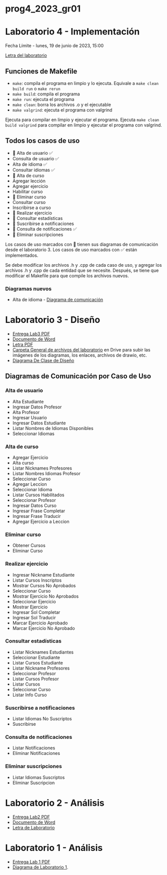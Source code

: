 # prog4_2023_gr01

# Laboratorio 4 - Implementación
Fecha Límite - lunes, 19 de junio de 2023, 15:00

[Letra del laboratorio](https://drive.google.com/file/d/1Y0D_zd7lZzLsieHDqj8DCGuhldjupDoa/view?usp=sharing)

## Funciones de Makefile
- `make`: compila el programa en limpio y lo ejecuta. Equivale a `make clean build run` o `make rerun`
- `make build`: compila el programa
- `make run`: ejecuta el programa
- `make clean`: borra los archivos .o y el ejecutable
- `make valgrind`: ejecuta el programa con valgrind

Ejecuta para compilar en limpio y ejecutar el programa.
Ejecuta `make clean build valgrind` para compilar en limpio y ejecutar el programa con valgrind.

## Todos los casos de uso
- :memo: Alta de usuario  :white_check_mark:
- Consulta de usuario :white_check_mark:
- Alta de idioma :white_check_mark:
- Consultar idiomas :white_check_mark:
- :memo: Alta de curso
- Agregar lección
- Agregar ejercicio
- Habilitar curso
- :memo: Eliminar curso
- Consultar curso
- Inscribirse a curso
- :memo: Realizar ejercicio
- :memo: Consultar estadísticas
- :memo: Suscribirse a notificaciones
- :memo: Consulta de notificaciones :white_check_mark:
- :memo: Eliminar suscripciones

Los casos de uso marcados con :memo: tienen sus diagramas de comunicación desde el laboratorio 3.
Los casos de uso marcados con :white_check_mark: están implementados.

Se debe modificar los archivos .h y .cpp de cada caso de uso, y agregar los archivos .h y .cpp de cada entidad que se necesite.
Después, se tiene que modificar el Makefile para que compile los archivos nuevos.

### Diagramas nuevos
- Alta de idioma - [Diagrama de comunicación](https://lucid.app/lucidchart/bd189033-7811-47d9-8ed5-b375405f4afd/edit?viewport_loc=89%2C-35%2C1966%2C1054%2C0_0&invitationId=inv_79068b57-019b-4de9-a9d3-1806658e2078)

# Laboratorio 3 - Diseño
- [Entrega Lab3 PDF](https://drive.google.com/file/d/1eTmGxfd2WR2FJMvlEBxYaVORVtMyeBVh/view?usp=drive_link)
- [Documento de Word](https://finguy-my.sharepoint.com/:w:/g/personal/ivan_arriola_fing_edu_uy/ERzphtEka7JFuR_Gi3pB9pABNgsM6_nyMeSTR1DvscjRQQ?e=WfN7dr)
- [Letra PDF](https://drive.google.com/file/d/17chVHTmNlhoKWHBJRXUi1Gq9RBr7hDw0/view?usp=drive_link)
- [Carpeta General de archivos del laboratorio](https://drive.google.com/drive/folders/17ClHWC9tWL7NhrbmM17Po3jbBHjzcfmm?usp=sharing) en Drive para subir las imágenes de los diagramas, los enlaces, archivos de drawio, etc.
- [Diagrama De Clase de Diseño](https://lucid.app/lucidchart/3458c2c8-6672-4edd-9548-c3d645f5ea91/edit?invitationId=inv_7c7f22eb-924c-46ee-8132-b38194db2913)

## Diagramas de Comunicación por Caso de Uso

### Alta de usuario
- Alta Estudiante
- Ingresar Datos Profesor
- Alta Profesor
- Ingresar Usuario
- Ingresar Datos Estudiante
- Listar Nombres de Idiomas Disponibles
- Seleccionar Idiomas

### Alta de curso
- Agregar Ejercicio
- Alta curso
- Listar Nicknames Profesores
- Listar Nombres Idiomas Profesor
- Seleccionar Curso
- Agregar Leccion
- Seleccionar Idioma
- Listar Cursos Habilitados
- Seleccionar Profesor
- Ingresar Datos Curso
- Ingresar Frase Completar
- Ingresar Frase Traducir
- Agregar Ejercicio a Leccion

### Eliminar curso
- Obtener Cursos
- Eliminar Curso

### Realizar ejercicio
- Ingresar Nickname Estudiante
- Listar Cursos Inscriptos
- Mostrar Cursos No Aprobados
- Seleccionar Curso
- Mostrar Ejercicio No Aprobados
- Seleccionar Ejercicio
- Mostrar Ejercicio
- Ingresar Sol Completar
- Ingresar Sol Traducir
- Marcar Ejercicio Aprobado
- Marcar Ejercicio No Aprobado

### Consultar estadísticas
- Listar Nicknames Estudiantes
- Seleccionar Estudiante
- Listar Cursos Estudiante
- Listar Nickname Profesores
- Seleccionar Profesor
- Listar Cursos Profesor
- Listar Cursos
- Seleccionar Curso
- Listar Info Curso

### Suscribirse a notificaciones
- Listar Idiomas No Suscriptos
- Suscribirse

### Consulta de notificaciones
- Listar Notificaciones
- Eliminar Notificaciones

### Eliminar suscripciones
- Listar Idiomas Suscriptos
- Eliminar Suscripcion

# Laboratorio 2 - Análisis
- [Entrega Lab2 PDF](https://drive.google.com/file/d/1CClxYtyDUOQkkNU7UJgjDbDdh5msP9KP/view?usp=drive_link)
- [Documento de Word](https://onedrive.live.com/edit.aspx?resid=4E0A101CDC8F4A2F!189&ithint=file%2cdocx&authkey=!AKC4te03l7HlkPA)
- [Letra de Laboratorio](https://drive.google.com/file/d/1pWrl68r8fAUNFgne8Zzs5a3b1wM2B2w1/view?usp=sharing)

# Laboratorio 1 - Análisis
- [Entrega Lab 1 PDF](https://drive.google.com/file/d/1GlqOHeRIDiy9trB3AGfMMIMgmW7wOcyM/view?usp=drive_link)
- [Diagrama de Laboratorio 1](https://lucid.app/documents/view/f7ecc9ab-83bd-4ba7-abec-bfbdf07caae4).

